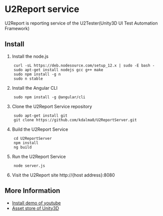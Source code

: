 # U2Report service

U2Report is reporting service of the U2Tester(Unity3D UI Test Automation Framework)


Install
--------

1. Install the node.js
```shell
    curl -sL https://deb.nodesource.com/setup_12.x | sudo -E bash -
    sudo apt-get install nodejs gcc g++ make
    sudo npm install -g n
    sudo n stable
```

2. Install the Angular CLI
```shell
    sudo npm install -g @angular/cli
```

3. Clone the U2Report Service repository
```shell
    sudo apt-get install git
    git clone https://github.com/kdalma0/U2ReportServer.git
```

4. Build the U2Report Service
```shell
    cd U2ReportServer
    npm install
    ng build
```

5. Run the U2Report Service
```shell
    node server.js
```

6. Visit the U2Report site
    http://{host address}:8080


More Information
--------

* [Install demo of youtube](https://www.youtube.com/watch?v=IVrP-VVdlD8)
* [Asset store of Unity3D](https://assetstore.unity.com/packages/slug/157420)
